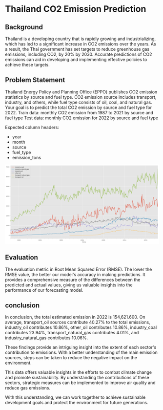 # Thailand CO2 Emission Prediction
## Background
Thailand is a developing country that is rapidly growing and industrializing, which has led to a significant increase in CO2 emissions over the years. As a result, the Thai government has set targets to reduce greenhouse gas emissions, including CO2, by 20% by 2030. Accurate predictions of CO2 emissions can aid in developing and implementing effective policies to achieve these targets.

## Problem Statement
Thailand Energy Policy and Planning Office (EPPO) publishes CO2 emission statistics by source and fuel type. CO2 emission source includes transport, industry, and others, while fuel type consists of oil, coal, and natural gas. Your goal is to predict the total CO2 emission by source and fuel type for 2022.
Train data: monthly CO2 emission from 1987 to 2021 by source and fuel type
Test data: monthly CO2 emission for 2022 by source and fuel type

Expected column headers:
- year
- month
- source
- fuel_type
- emission_tons

![analyst](img/analyst.png)

## Evaluation
The evaluation metric in Root Mean Squared Error (RMSE). The lower the RMSE value, the better our model's accuracy in making predictions. It provides a comprehensive measure of the differences between the predicted and actual values, giving us valuable insights into the performance of our forecasting model.

## conclusion
In conclusion, the total estimated emission in 2022 is 154,621.600. On average, transport_oil sources contribute 40.27% to the total emissions, industry_oil contributes 10.86%, other_oil contributes 10.86%, industry_coal contributes 23.94%, transport_natural_gas contributes 4.01%, and industry_natural_gas contributes 10.06%.

These findings provide an intriguing insight into the extent of each sector's contribution to emissions. With a better understanding of the main emission sources, steps can be taken to reduce the negative impact on the environment.

This data offers valuable insights in the efforts to combat climate change and promote sustainability. By understanding the contributions of these sectors, strategic measures can be implemented to improve air quality and reduce gas emissions.

With this understanding, we can work together to achieve sustainable development goals and protect the environment for future generations.


